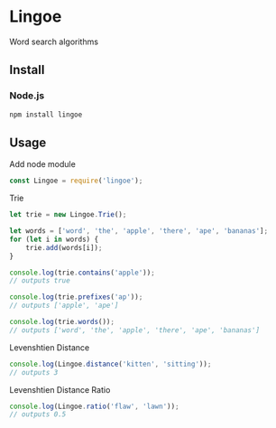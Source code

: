 # Lingoe
Word search algorithms


## Install
### Node.js
```bash
npm install lingoe
```


## Usage

Add node module
```js
const Lingoe = require('lingoe');
```

Trie
```js
let trie = new Lingoe.Trie();

let words = ['word', 'the', 'apple', 'there', 'ape', 'bananas'];
for (let i in words) {
	trie.add(words[i]);
}

console.log(trie.contains('apple'));
// outputs true

console.log(trie.prefixes('ap'));
// outputs ['apple', 'ape']

console.log(trie.words());
// outputs ['word', 'the', 'apple', 'there', 'ape', 'bananas']
```

Levenshtien Distance
```js
console.log(Lingoe.distance('kitten', 'sitting'));
// outputs 3
```

Levenshtien Distance Ratio
```js
console.log(Lingoe.ratio('flaw', 'lawn'));
// outputs 0.5
```
